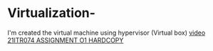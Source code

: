 # Virtualization-
I'm created the  virtual machine using hypervisor (Virtual box)
<a href ="https://github.com/namimurali/Virtualization-/assets/139318303/09e17a61-b977-4572-a2ac-0e5216a16e2c">video</a>
<a href="https://github.com/namimurali/Virtualization-/files/12157496/21ITR074-.ASSIGNMENT.01.pdf ">21ITR074 ASSIGNMENT O1 HARDCOPY</a>                              
